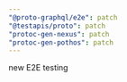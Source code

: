 ```yaml
---
"@proto-graphql/e2e": patch
"@testapis/proto": patch
"protoc-gen-nexus": patch
"protoc-gen-pothos": patch
---
```


new E2E testing
